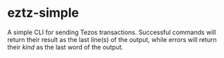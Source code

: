 # eztz-simple
A simple CLI for sending Tezos transactions. Successful commands will return their result as the
last line(s) of the output, while errors will return their _kind_ as the last word of the output.
